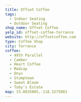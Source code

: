 ```yaml
---
title: Offset Coffee
tags:
  - Indoor Seating
  - Outdoor Seating
shop_name: Offset Coffee
yelp_id: offset-coffee-torrance
website: http://offsetcoffee.com
type: Coffee Shop
city: Torrance
coffee:
  - 49th Parallel
  - Camber
  - Heart Coffee
  - Madcap
  - Onyx
  - Stumptown
  - Sweet Bloom
  - Toby's Estate
map: 33.8035005,-118.3275883
---
```

